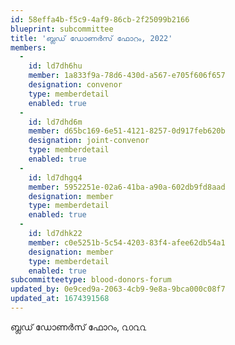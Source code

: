 ```yaml
---
id: 58effa4b-f5c9-4af9-86cb-2f25099b2166
blueprint: subcommittee
title: 'ബ്ലഡ് ഡോണർസ് ഫോറം, 2022'
members:
  -
    id: ld7dh6hu
    member: 1a833f9a-78d6-430d-a567-e705f606f657
    designation: convenor
    type: memberdetail
    enabled: true
  -
    id: ld7dhd6m
    member: d65bc169-6e51-4121-8257-0d917feb620b
    designation: joint-convenor
    type: memberdetail
    enabled: true
  -
    id: ld7dhgq4
    member: 5952251e-02a6-41ba-a90a-602db9fd8aad
    designation: member
    type: memberdetail
    enabled: true
  -
    id: ld7dhk22
    member: c0e5251b-5c54-4203-83f4-afee62db54a1
    designation: member
    type: memberdetail
    enabled: true
subcommitteetype: blood-donors-forum
updated_by: 0e9ced9a-2063-4cb9-9e8a-9bca000c08f7
updated_at: 1674391568
---
```

ബ്ലഡ് ഡോണർസ് ഫോറം, ൨൦൨൨